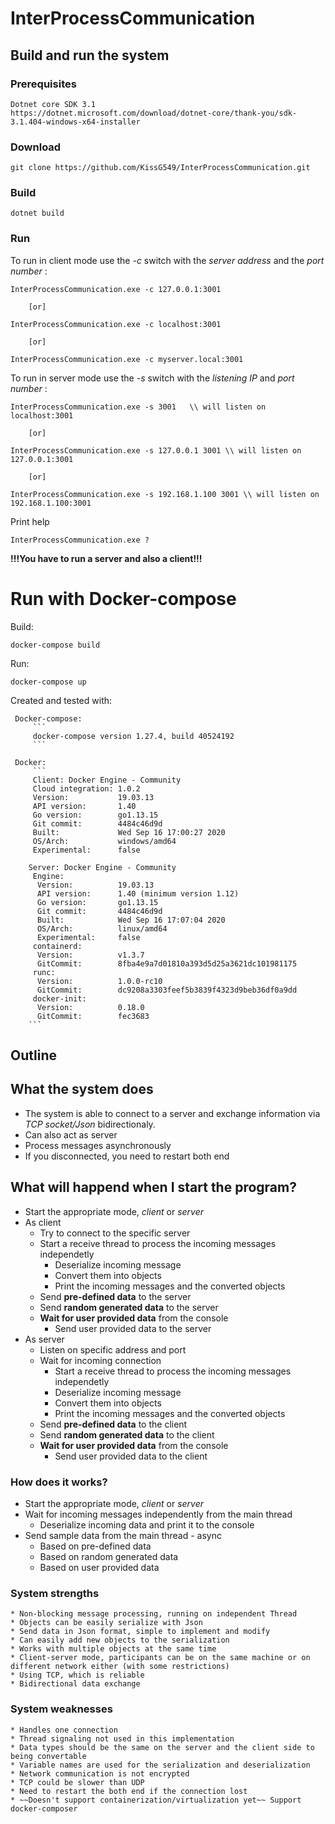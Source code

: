﻿# InterProcessCommunication
 
##  Build and run the system

### Prerequisites

    Dotnet core SDK 3.1
    https://dotnet.microsoft.com/download/dotnet-core/thank-you/sdk-3.1.404-windows-x64-installer

### Download

    git clone https://github.com/KissG549/InterProcessCommunication.git

### Build

    dotnet build    

### Run

To run in client mode use the *-c* switch with the *server address* and the *port number* :
    
    InterProcessCommunication.exe -c 127.0.0.1:3001
    
        [or]

    InterProcessCommunication.exe -c localhost:3001
    
        [or]
    
    InterProcessCommunication.exe -c myserver.local:3001
    
To run in server mode use the *-s* switch with the *listening IP* and *port number* :

    InterProcessCommunication.exe -s 3001   \\ will listen on localhost:3001

        [or] 

    InterProcessCommunication.exe -s 127.0.0.1 3001 \\ will listen on 127.0.0.1:3001
    
        [or]

    InterProcessCommunication.exe -s 192.168.1.100 3001 \\ will listen on 192.168.1.100:3001
    
Print help

    InterProcessCommunication.exe ?

**!!!You have to run a server and also a client!!!**

# Run with Docker-compose


Build:
```
docker-compose build
```

Run:
```
docker-compose up
```

Created and tested with:

     Docker-compose:
         ```
         docker-compose version 1.27.4, build 40524192
         ```

     Docker:
         ```
         Client: Docker Engine - Community
         Cloud integration: 1.0.2
         Version:           19.03.13
         API version:       1.40
         Go version:        go1.13.15
         Git commit:        4484c46d9d
         Built:             Wed Sep 16 17:00:27 2020
         OS/Arch:           windows/amd64
         Experimental:      false

        Server: Docker Engine - Community
         Engine:
          Version:          19.03.13
          API version:      1.40 (minimum version 1.12)
          Go version:       go1.13.15
          Git commit:       4484c46d9d
          Built:            Wed Sep 16 17:07:04 2020
          OS/Arch:          linux/amd64
          Experimental:     false
         containerd:
          Version:          v1.3.7
          GitCommit:        8fba4e9a7d01810a393d5d25a3621dc101981175
         runc:
          Version:          1.0.0-rc10
          GitCommit:        dc9208a3303feef5b3839f4323d9beb36df0a9dd
         docker-init:
          Version:          0.18.0
          GitCommit:        fec3683
        ```

## Outline

## What the system does

 * The system is able to connect to a server and exchange information via *TCP socket/Json* bidirectionaly.
 * Can also act as server
 * Process messages asynchronously
 * If you disconnected, you need to restart both end

## What will happend when I start the program?

 * Start the appropriate mode, *client* or *server*
 * As client
    * Try to connect to the specific server
    * Start a receive thread to process the incoming messages independetly
        * Deserialize incoming message
        * Convert them into objects
        * Print the incoming messages and the converted objects
    * Send **pre-defined data** to the server
    * Send **random generated data** to the server
    * **Wait for user provided data** from the console
        * Send user provided data to the server
 * As server
    * Listen on specific address and port
    * Wait for incoming connection
        * Start a receive thread to process the incoming messages independetly
        * Deserialize incoming message
        * Convert them into objects
        * Print the incoming messages and the converted objects
    * Send **pre-defined data** to the client
    * Send **random generated data** to the client
    * **Wait for user provided data** from the console
        * Send user provided data to the client

### How does it works?

 * Start the appropriate mode, *client* or *server*
 * Wait for incoming messages independently from the main thread
    * Deserialize incoming data and print it to the console
 * Send sample data from the main thread - async
    * Based on pre-defined data
    * Based on random generated data
    * Based on user provided data


### System strengths

    * Non-blocking message processing, running on independent Thread
    * Objects can be easily serialize with Json
    * Send data in Json format, simple to implement and modify
    * Can easily add new objects to the serialization
    * Works with multiple objects at the same time
    * Client-server mode, participants can be on the same machine or on different network either (with some restrictions)
    * Using TCP, which is reliable
    * Bidirectional data exchange

### System weaknesses

    * Handles one connection 
    * Thread signaling not used in this implementation
    * Data types should be the same on the server and the client side to being convertable
    * Variable names are used for the serialization and deserialization
    * Network communication is not encrypted
    * TCP could be slower than UDP
    * Need to restart the both end if the connection lost
    * ~~Doesn't support containerization/virtualization yet~~ Support docker-composer
